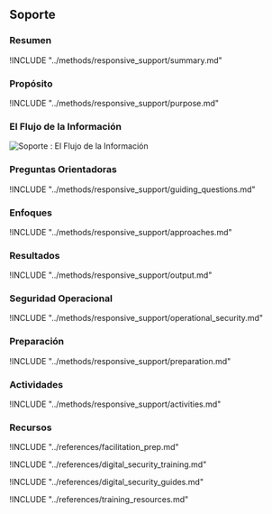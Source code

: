 ## Soporte

### Resumen
!INCLUDE "../methods/responsive_support/summary.md"

### Propósito
!INCLUDE "../methods/responsive_support/purpose.md"

### El Flujo de la Información
![Soporte : El Flujo de la Información](images/info_flows/responsive_support.svg)

### Preguntas Orientadoras
!INCLUDE "../methods/responsive_support/guiding_questions.md"

### Enfoques
!INCLUDE "../methods/responsive_support/approaches.md"


### Resultados
!INCLUDE "../methods/responsive_support/output.md"

### Seguridad Operacional
!INCLUDE "../methods/responsive_support/operational_security.md"

### Preparación
!INCLUDE "../methods/responsive_support/preparation.md"

### Actividades
!INCLUDE "../methods/responsive_support/activities.md"

### Recursos
<div class="greybox">

!INCLUDE "../references/facilitation_prep.md"

!INCLUDE "../references/digital_security_training.md"

!INCLUDE "../references/digital_security_guides.md"

!INCLUDE "../references/training_resources.md"

</div>
